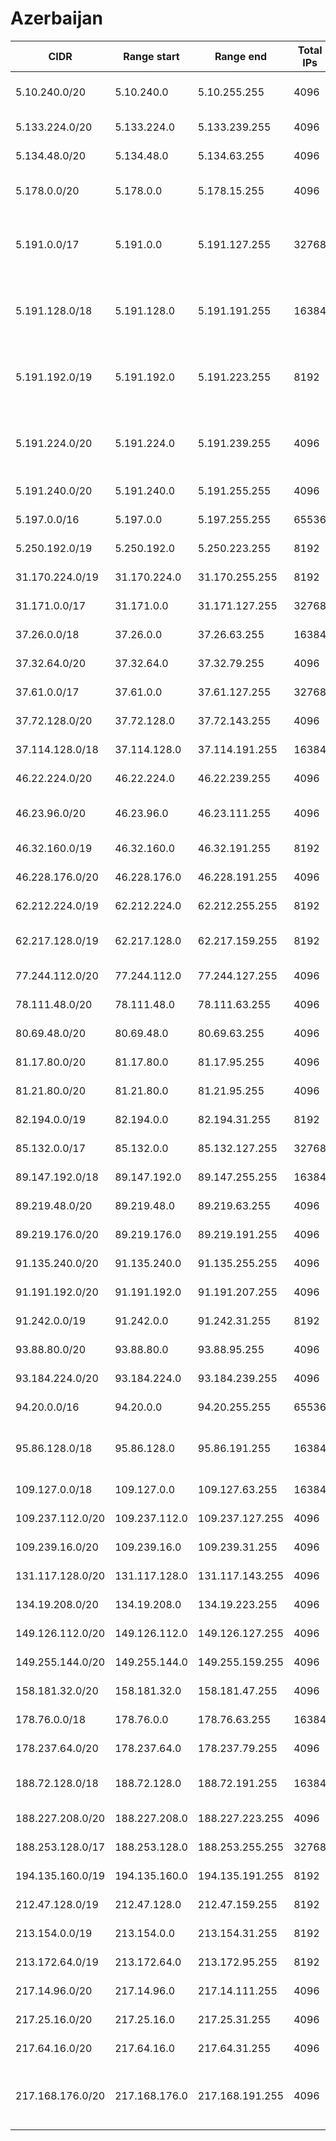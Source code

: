 # Azerbaijan

CIDR               | Range start     | Range end       | Total IPs  | Assign date | Owner
------------------ | --------------- | --------------- | ---------- | ----------- | -----
5.10.240.0/20      | 5.10.240.0      | 5.10.255.255    | 4096       | 2012-05-02  | Azeronline Information Services
5.133.224.0/20     | 5.133.224.0     | 5.133.239.255   | 4096       | 2012-07-05  | AZERTELECOM
5.134.48.0/20      | 5.134.48.0      | 5.134.63.255    | 4096       | 2012-07-09  | SUPERONLAYN LTD
5.178.0.0/20       | 5.178.0.0       | 5.178.15.255    | 4096       | 2012-08-03  | Azeronline Information Services
5.191.0.0/17       | 5.191.0.0       | 5.191.127.255   | 32768      | 2012-08-13  | Azercell Telecom Ltd Azerbaijan-Turkey Joint Venture
5.191.128.0/18     | 5.191.128.0     | 5.191.191.255   | 16384      | 2012-08-13  | Azercell Telecom Ltd Azerbaijan-Turkey Joint Venture
5.191.192.0/19     | 5.191.192.0     | 5.191.223.255   | 8192       | 2012-08-13  | Azercell Telecom Ltd Azerbaijan-Turkey Joint Venture
5.191.224.0/20     | 5.191.224.0     | 5.191.239.255   | 4096       | 2012-08-13  | Azercell Telecom Ltd Azerbaijan-Turkey Joint Venture
5.191.240.0/20     | 5.191.240.0     | 5.191.255.255   | 4096       | 2012-08-13  | AzInTelecom LLC
5.197.0.0/16       | 5.197.0.0       | 5.197.255.255   | 65536      | 2012-08-23  | AG Telecom LTD.
5.250.192.0/19     | 5.250.192.0     | 5.250.223.255   | 8192       | 2012-09-13  | Azqtel
31.170.224.0/19    | 31.170.224.0    | 31.170.255.255  | 8192       | 2011-03-31  | Delta Telecom Ltd
31.171.0.0/17      | 31.171.0.0      | 31.171.127.255  | 32768      | 2011-03-31  | Delta Telecom Ltd
37.26.0.0/18       | 37.26.0.0       | 37.26.63.255    | 16384      | 2011-12-27  | Uninet
37.32.64.0/20      | 37.32.64.0      | 37.32.79.255    | 4096       | 2012-01-02  | Seabak LLC
37.61.0.0/17       | 37.61.0.0       | 37.61.127.255   | 32768      | 2012-01-18  | Baktelekom
37.72.128.0/20     | 37.72.128.0     | 37.72.143.255   | 4096       | 2012-01-26  | MEQA-TELEKOM LTD
37.114.128.0/18    | 37.114.128.0    | 37.114.191.255  | 16384      | 2012-02-10  | Azqtel
46.22.224.0/20     | 46.22.224.0     | 46.22.239.255   | 4096       | 2010-11-30  | Stellford LLC.
46.23.96.0/20      | 46.23.96.0      | 46.23.111.255   | 4096       | 2010-12-07  | Azeronline Information Services
46.32.160.0/19     | 46.32.160.0     | 46.32.191.255   | 8192       | 2010-08-16  | Eurosel LLC
46.228.176.0/20    | 46.228.176.0    | 46.228.191.255  | 4096       | 2011-02-08  | Ultel LLC
62.212.224.0/19    | 62.212.224.0    | 62.212.255.255  | 8192       | 2003-05-15  | Delta Telecom Ltd
62.217.128.0/19    | 62.217.128.0    | 62.217.159.255  | 8192       | 2000-09-19  | Azeronline Information Services
77.244.112.0/20    | 77.244.112.0    | 77.244.127.255  | 4096       | 2007-03-28  | Azerfon LLC
78.111.48.0/20     | 78.111.48.0     | 78.111.63.255   | 4096       | 2007-09-05  | SOL Ltd
80.69.48.0/20      | 80.69.48.0      | 80.69.63.255    | 4096       | 2004-11-11  | Aztelekom
81.17.80.0/20      | 81.17.80.0      | 81.17.95.255    | 4096       | 2005-10-05  | Baktelekom
81.21.80.0/20      | 81.21.80.0      | 81.21.95.255    | 4096       | 2006-01-13  | Ultel LLC
82.194.0.0/19      | 82.194.0.0      | 82.194.31.255   | 8192       | 2003-10-16  | AZEDUNET LLC
85.132.0.0/17      | 85.132.0.0      | 85.132.127.255  | 32768      | 2004-11-25  | Delta Telecom Ltd
89.147.192.0/18    | 89.147.192.0    | 89.147.255.255  | 16384      | 2006-02-14  | Az.StarNet LLC
89.219.48.0/20     | 89.219.48.0     | 89.219.63.255   | 4096       | 2006-07-05  | Ultel LLC
89.219.176.0/20    | 89.219.176.0    | 89.219.191.255  | 4096       | 2006-07-05  | Ultel LLC
91.135.240.0/20    | 91.135.240.0    | 91.135.255.255  | 4096       | 2006-11-28  | Aztelekom
91.191.192.0/20    | 91.191.192.0    | 91.191.207.255  | 4096       | 2006-11-29  | Stellford LLC.
91.242.0.0/19      | 91.242.0.0      | 91.242.31.255   | 8192       | 2012-07-30  | 
93.88.80.0/20      | 93.88.80.0      | 93.88.95.255    | 4096       | 2008-03-17  | TransEuroCom LLC
93.184.224.0/20    | 93.184.224.0    | 93.184.239.255  | 4096       | 2008-06-03  | Ultel LLC
94.20.0.0/16       | 94.20.0.0       | 94.20.255.255   | 65536      | 2008-07-07  | Delta Telecom Ltd
95.86.128.0/18     | 95.86.128.0     | 95.86.191.255   | 16384      | 2009-01-22  | SMART SISTEMZ TECHNOLOJI MMM
109.127.0.0/18     | 109.127.0.0     | 109.127.63.255  | 16384      | 2009-12-03  | Alfanet LLC
109.237.112.0/20   | 109.237.112.0   | 109.237.127.255 | 4096       | 2010-01-14  | Stellford LLC.
109.239.16.0/20    | 109.239.16.0    | 109.239.31.255  | 4096       | 2010-02-01  | Uninet
131.117.128.0/20   | 131.117.128.0   | 131.117.143.255 | 4096       | 2012-03-08  | AZERTELECOM
134.19.208.0/20    | 134.19.208.0    | 134.19.223.255  | 4096       | 2011-11-07  | AZERTELECOM
149.126.112.0/20   | 149.126.112.0   | 149.126.127.255 | 4096       | 2011-07-28  | AZERTELECOM
149.255.144.0/20   | 149.255.144.0   | 149.255.159.255 | 4096       | 2011-09-01  | AG Telecom LTD.
158.181.32.0/20    | 158.181.32.0    | 158.181.47.255  | 4096       | 2011-11-11  | Aztelekom
178.76.0.0/18      | 178.76.0.0      | 178.76.63.255   | 16384      | 2010-03-31  | Baktelekom
178.237.64.0/20    | 178.237.64.0    | 178.237.79.255  | 4096       | 2010-06-22  | Pixel LLC
188.72.128.0/18    | 188.72.128.0    | 188.72.191.255  | 16384      | 2009-07-09  | ICC of Ministry of ICT of Azerbaijan
188.227.208.0/20   | 188.227.208.0   | 188.227.223.255 | 4096       | 2011-09-19  | SUPERONLAYN LTD
188.253.128.0/17   | 188.253.128.0   | 188.253.255.255 | 32768      | 2011-02-10  | Baktelekom
194.135.160.0/19   | 194.135.160.0   | 194.135.191.255 | 8192       | 1995-02-06  | Baktelekom
212.47.128.0/19    | 212.47.128.0    | 212.47.159.255  | 8192       | 1998-06-02  | Aztelekom
213.154.0.0/19     | 213.154.0.0     | 213.154.31.255  | 8192       | 2010-01-07  | Baktelekom
213.172.64.0/19    | 213.172.64.0    | 213.172.95.255  | 8192       | 2000-03-03  | AzEuroTel J.V.
217.14.96.0/20     | 217.14.96.0     | 217.14.111.255  | 4096       | 2000-08-31  | INTRA Network Systems Ltd
217.25.16.0/20     | 217.25.16.0     | 217.25.31.255   | 4096       | 2006-01-09  | Uninet
217.64.16.0/20     | 217.64.16.0     | 217.64.31.255   | 4096       | 2003-02-17  | Baktelekom
217.168.176.0/20   | 217.168.176.0   | 217.168.191.255 | 4096       | 2004-07-22  | Azercell Telecom Ltd Azerbaijan-Turkey Joint Venture
